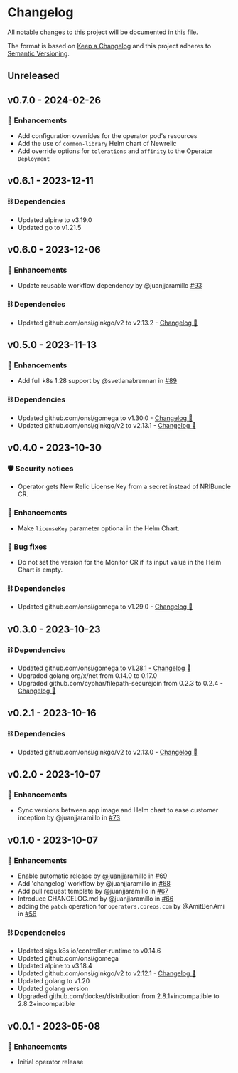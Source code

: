 # Changelog

All notable changes to this project will be documented in this file.

The format is based on [Keep a Changelog](http://keepachangelog.com/)
and this project adheres to [Semantic Versioning](http://semver.org/).

## Unreleased

## v0.7.0 - 2024-02-26

### 🚀 Enhancements
- Add configuration overrides for the operator pod's resources
- Add the use of `common-library` Helm chart of Newrelic
- Add override options for `tolerations` and `affinity` to the Operator `Deployment`

## v0.6.1 - 2023-12-11

### ⛓️ Dependencies
- Updated alpine to v3.19.0
- Updated go to v1.21.5

## v0.6.0 - 2023-12-06

### 🚀 Enhancements
- Update reusable workflow dependency by @juanjjaramillo [#93](https://github.com/newrelic/newrelic-k8s-operator/pull/93)

### ⛓️ Dependencies
- Updated github.com/onsi/ginkgo/v2 to v2.13.2 - [Changelog 🔗](https://github.com/onsi/ginkgo/releases/tag/v2.13.2)

## v0.5.0 - 2023-11-13

### 🚀 Enhancements
- Add full k8s 1.28 support by @svetlanabrennan in [#89](https://github.com/newrelic/newrelic-k8s-operator/pull/89)

### ⛓️ Dependencies
- Updated github.com/onsi/gomega to v1.30.0 - [Changelog 🔗](https://github.com/onsi/gomega/releases/tag/v1.30.0)
- Updated github.com/onsi/ginkgo/v2 to v2.13.1 - [Changelog 🔗](https://github.com/onsi/ginkgo/releases/tag/v2.13.1)

## v0.4.0 - 2023-10-30

### 🛡️ Security notices
- Operator gets New Relic License Key from a secret instead of NRIBundle CR.

### 🚀 Enhancements
- Make `licenseKey` parameter optional in the Helm Chart.

### 🐞 Bug fixes
- Do not set the version for the Monitor CR if its input value in the Helm Chart is empty.

### ⛓️ Dependencies
- Updated github.com/onsi/gomega to v1.29.0 - [Changelog 🔗](https://github.com/onsi/gomega/releases/tag/v1.29.0)

## v0.3.0 - 2023-10-23

### ⛓️ Dependencies
- Updated github.com/onsi/gomega to v1.28.1 - [Changelog 🔗](https://github.com/onsi/gomega/releases/tag/v1.28.1)
- Upgraded golang.org/x/net from 0.14.0 to 0.17.0
- Upgraded github.com/cyphar/filepath-securejoin from 0.2.3 to 0.2.4 - [Changelog 🔗](https://github.com/cyphar/filepath-securejoin/releases/tag/v0.2.4)

## v0.2.1 - 2023-10-16

### ⛓️ Dependencies
- Updated github.com/onsi/ginkgo/v2 to v2.13.0 - [Changelog 🔗](https://github.com/onsi/ginkgo/releases/tag/v2.13.0)

## v0.2.0 - 2023-10-07

### 🚀 Enhancements
- Sync versions between app image and Helm chart to ease customer inception by @juanjjaramillo in [#73](https://github.com/newrelic/newrelic-k8s-operator/pull/73)

## v0.1.0 - 2023-10-07

### 🚀 Enhancements
- Enable automatic release by @juanjjaramillo in [#69](https://github.com/newrelic/newrelic-k8s-operator/pull/69)
- Add 'changelog' workflow by @juanjjaramillo in [#68](https://github.com/newrelic/newrelic-k8s-operator/pull/68)
- Add pull request template by @juanjjaramillo in [#67](https://github.com/newrelic/newrelic-k8s-operator/pull/67)
- Introduce CHANGELOG.md by @juanjjaramillo in [#66](https://github.com/newrelic/newrelic-k8s-operator/pull/66)
- adding the `patch` operation for `operators.coreos.com` by @AmitBenAmi in [#56](https://github.com/newrelic/newrelic-k8s-operator/pull/56)

### ⛓️ Dependencies
- Updated sigs.k8s.io/controller-runtime to v0.14.6
- Updated github.com/onsi/gomega
- Updated alpine to v3.18.4
- Updated github.com/onsi/ginkgo/v2 to v2.12.1 - [Changelog 🔗](https://github.com/onsi/ginkgo/releases/tag/v2.12.1)
- Updated golang to v1.20
- Updated golang version
- Upgraded github.com/docker/distribution from 2.8.1+incompatible to 2.8.2+incompatible

## v0.0.1 - 2023-05-08

### 🚀 Enhancements
- Initial operator release
